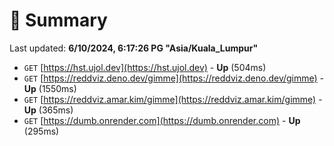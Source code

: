 # 📖 Summary
Last updated: **6/10/2024, 6:17:26 PG "Asia/Kuala_Lumpur"**

- `GET` [https://hst.ujol.dev](https://hst.ujol.dev) - **Up** (504ms)
- `GET` [https://reddviz.deno.dev/gimme](https://reddviz.deno.dev/gimme) - **Up** (1550ms)
- `GET` [https://reddviz.amar.kim/gimme](https://reddviz.amar.kim/gimme) - **Up** (365ms)
- `GET` [https://dumb.onrender.com](https://dumb.onrender.com) - **Up** (295ms)
